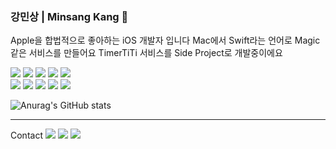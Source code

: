 ### 강민상 | Minsang Kang 👋
Apple을 합법적으로 좋아하는 iOS 개발자 입니다
Mac에서  Swift라는 언어로 Magic 같은 서비스를 만들어요
TimerTiTi 서비스를 Side Project로 개발중이에요

<img src="https://img.shields.io/badge/Swift-EE88AA?style=flat-square&logo=Swift&logoColor=black"/>
<img src="https://img.shields.io/badge/UIKit-69AFCA?style=flat-square&logo=UIKit&logoColor=black"/>
<img src="https://img.shields.io/badge/SwiftUI-D5BBFA?style=flat-square&logo=Swift&logoColor=black"/>
<img src="https://img.shields.io/badge/Xcode-AA83E5?style=flat-square&logo=Xcode&logoColor=black"/>
<img src="https://img.shields.io/badge/AppStore-F08876?style=flat-square&logo=AppStore&logoColor=black"/>

<br>

<img src="https://img.shields.io/badge/Git-F05032?style=flat-square&logo=Git&logoColor=white"/>
<img src="https://img.shields.io/badge/GitHub-181717?style=flat-square&logo=GitHub&logoColor=white"/>
<img src="https://img.shields.io/badge/Notion-000000?style=flat-square&logo=Notion&logoColor=white"/>
<img src="https://img.shields.io/badge/Slack-4A154B?style=flat-square&logo=Slack&logoColor=white"/>
<img src="https://img.shields.io/badge/Figma-F24E1E?style=flat-square&logo=Figma&logoColor=white"/>

<br>

![Anurag's GitHub stats](https://github-readme-stats.vercel.app/api?username=minsangKang&show_icons=true&theme=dracula)

<hr>

Contact
<a href="matilto:freedeveloper97@gmail.com" target="_blank"><img src="https://img.shields.io/badge/freedeveloper97@gmail.com-EA4335?style=flat-square&logo=Gmail&logoColor=white"/></a>
<a href="https://www.instagram.com/dev_minsang/" target="_blank"><img src="https://img.shields.io/badge/dev_minsang-E4405F?style=flat-square&logo=Instagram&logoColor=white"/></a>
<a href="https://velog.io/@minsang" target="_blank"><img src="https://img.shields.io/badge/Velog-20C997?style=flat-square&logo=Velog&logoColor=white"/></a>


